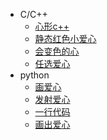 * C/C++
  * [心形c++](ProjectDocs/爱心文档/心形c++.md)
  * [静态红色小爱心](ProjectDocs/爱心文档/静态红色小爱心.md)
  * [会变色的心](ProjectDocs/爱心文档/会变色的心.md)
  * [任选爱心](ProjectDocs/爱心文档/任选爱心.md)
* python
  * [画爱心](ProjectDocs/爱心文档/画爱心.md)
  * [发射爱心](ProjectDocs/爱心文档/发射爱心.md)
  * [一行代码](ProjectDocs/爱心文档/一行代码.md)
  * [画出爱心](ProjectDocs/爱心文档/画出爱心.md)
    
    
